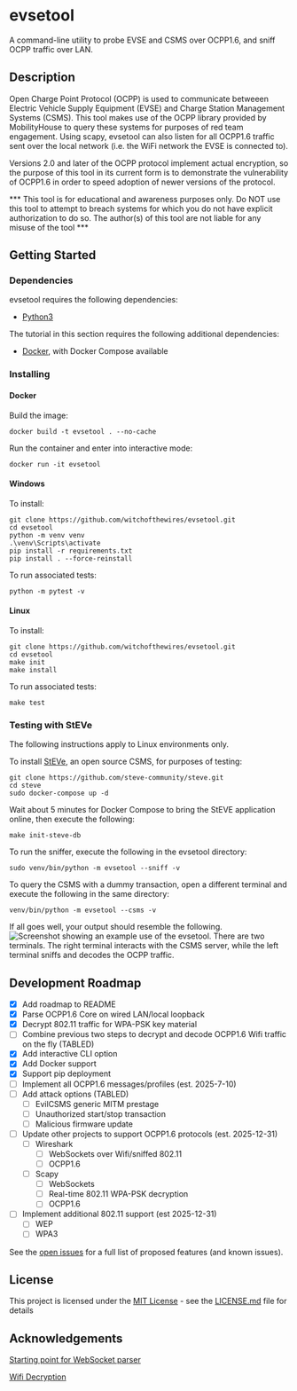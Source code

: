 # evsetool

A command-line utility to probe EVSE and CSMS over OCPP1.6, and sniff OCPP traffic over LAN.

## Description

Open Charge Point Protocol (OCPP) is used to communicate betweeen Electric Vehicle Supply Equipment (EVSE) and Charge Station Management Systems (CSMS). This tool makes use of the OCPP library provided by MobilityHouse to query these systems for purposes of red team engagement. Using scapy, evsetool can also listen for all OCPP1.6 traffic sent over the local network (i.e. the WiFi network the EVSE is connected to). 

Versions 2.0 and later of the OCPP protocol implement actual encryption, so the purpose of this tool in its current form is to demonstrate the vulnerability of OCPP1.6 in order to speed adoption of newer versions of the protocol.

*** This tool is for educational and awareness purposes only. Do NOT use this tool to attempt to breach systems for which you do not have explicit authorization to do so. The author(s) of this tool are not liable for any misuse of the tool ***

## Getting Started

### Dependencies

evsetool requires the following dependencies:
  - [Python3](https://www.python.org/downloads/)

The tutorial in this section requires the following additional dependencies:
  - [Docker](https://docs.docker.com/get-started/get-docker/), with Docker Compose available

### Installing

#### Docker
Build the image:
```
docker build -t evsetool . --no-cache
```

Run the container and enter into interactive mode:
```
docker run -it evsetool
```

#### Windows
To install:
```
git clone https://github.com/witchofthewires/evsetool.git
cd evsetool
python -m venv venv
.\venv\Scripts\activate
pip install -r requirements.txt
pip install . --force-reinstall
```
To run associated tests:
```
python -m pytest -v
```

#### Linux
To install:
```
git clone https://github.com/witchofthewires/evsetool.git
cd evsetool
make init
make install
```
To run associated tests:
```
make test
```

### Testing with StEVe
The following instructions apply to Linux environments only.

To install [StEVe](https://github.com/steve-community/steve), an open source CSMS, for purposes of testing:
```
git clone https://github.com/steve-community/steve.git
cd steve
sudo docker-compose up -d
```

Wait about 5 minutes for Docker Compose to bring the StEVE application online, then execute the following:
```
make init-steve-db
```

To run the sniffer, execute the following in the evsetool directory:
```
sudo venv/bin/python -m evsetool --sniff -v
```

To query the CSMS with a dummy transaction, open a different terminal and execute the following in the same directory:
```
venv/bin/python -m evsetool --csms -v
```

If all goes well, your output should resemble the following.
![Screenshot showing an example use of the evsetool. There are two terminals. The right terminal interacts with the CSMS server, while the left terminal sniffs and decodes the OCPP traffic.](static/transaction_simflow.png)

## Development Roadmap
- [x] Add roadmap to README
- [x] Parse OCPP1.6 Core on wired LAN/local loopback
- [x] Decrypt 802.11 traffic for WPA-PSK key material
- [ ] Combine previous two steps to decrypt and decode OCPP1.6 Wifi traffic on the fly (TABLED)
- [x] Add interactive CLI option
- [x] Add Docker support
- [x] Support pip deployment
- [ ] Implement all OCPP1.6 messages/profiles (est. 2025-7-10)
- [ ] Add attack options (TABLED)
    - [ ] EvilCSMS generic MITM prestage
    - [ ] Unauthorized start/stop transaction
    - [ ] Malicious firmware update
- [ ] Update other projects to support OCPP1.6 protocols (est. 2025-12-31)
    - [ ] Wireshark
        - [ ] WebSockets over Wifi/sniffed 802.11
        - [ ] OCPP1.6
    - [ ] Scapy
        - [ ] WebSockets
        - [ ] Real-time 802.11 WPA-PSK decryption
        - [ ] OCPP1.6
- [ ] Implement additional 802.11 support (est 2025-12-31)
    - [ ] WEP
    - [ ] WPA3

See the [open issues](https://github.com/othneildrew/Best-README-Template/issues) for a full list of proposed features (and known issues).

## License

This project is licensed under the [MIT License](LICENSE.md) - see the [LICENSE.md](LICENSE.md) file for
details

## Acknowledgements
[Starting point for WebSocket parser](https://github.com/mutantzombie/WebSocketNotes/blob/main/scapy/WebSocket.py)

[Wifi Decryption](https://github.com/TheNiska/WPA2-PSK-Decryptor/blob/main/decryptor_multiprocess.py)